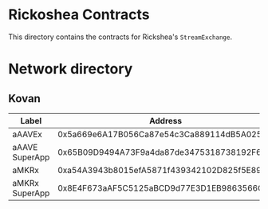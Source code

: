 # Rickoshea Contracts
This directory contains the contracts for Rickshea's `StreamExchange`.

# Network directory
## Kovan
| Label          | Address                              |
|----------------|--------------------------------------|
| aAAVEx         | 0x5a669e6A17B056Ca87e54c3Ca889114dB5A02590
| aAAVE SuperApp | 0x65B09D9494A73F9a4da87de3475318738192F6C0
| aMKRx          | 0xa54A3943b8015efA5871f439342102D825f5E899
| aMKRx SuperApp | 0x8E4F673aAF5C5125aBCD9d77E3D1EB9863566CE6
